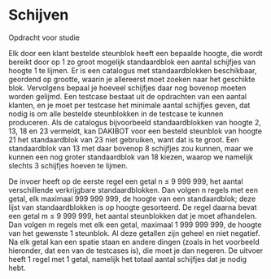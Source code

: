 # Schijven
Opdracht voor studie


Elk door een klant bestelde steunblok heeft een bepaalde hoogte, die wordt bereikt door
op 1 zo groot mogelijk standaardblok een aantal schijfjes van hoogte 1 te lijmen. Er
is een catalogus met standaardblokken beschikbaar, geordend op grootte, waarin je allereerst
moet zoeken naar het geschikte blok. Vervolgens bepaal je hoeveel schijfjes daar nog bovenop
moeten worden gelijmd. Een testcase bestaat uit de opdrachten van een aantal klanten,
en je moet per testcase het minimale aantal schijfjes geven, dat nodig is om alle
bestelde steunblokken in de testcase te kunnen produceren. Als de catalogus bijvoorbeeld
standaardblokken van hoogte 2, 13, 18 en 23 vermeldt, kan DAKIBOT voor een besteld
steunblok van hoogte 21 het standaardblok van 23 niet gebruiken, want dat is te groot. Een
standaardblok van 13 met daar bovenop 8 schijfjes zou kunnen, maar we kunnen een nog
groter standaardblok van 18 kiezen, waarop we namelijk slechts 3 schijfjes hoeven te lijmen.

De invoer heeft op de eerste regel een getal n ≤ 9 999 999, het aantal verschillende verkrijgbare
standaardblokken. Dan volgen n regels met een getal, elk maximaal 999 999 999, de hoogte van
een standaardblok; deze lijst van standaardblokken is op hoogte gesorteerd. De regel daarna
bevat een getal m ≤ 9 999 999, het aantal steunblokken dat je moet afhandelen.
Dan volgen m regels met elk een getal, maximaal 1 999 999 999, de hoogte van het gewenste
1
steunblok. Al deze getallen zijn geheel en niet negatief. Na elk getal kan een spatie staan
en andere dingen (zoals in het voorbeeld hieronder, dat een van de testcases is), die moet je
dan negeren. De uitvoer heeft 1 regel met 1 getal, namelijk het totaal aantal schijfjes dat
je nodig hebt.
